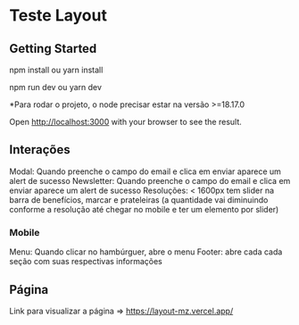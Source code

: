 # Teste Layout
## Getting Started

npm install
ou
yarn install

npm run dev
ou
yarn dev

*Para rodar o projeto, o node precisar estar na versão >=18.17.0

Open [http://localhost:3000](http://localhost:3000) with your browser to see the result.

## Interações

Modal: Quando preenche o campo do email e clica em enviar aparece um alert de sucesso
Newsletter: Quando preenche o campo do email e clica em enviar aparece um alert de sucesso
Resoluções: < 1600px  tem slider na barra de benefícios, marcar e prateleiras (a quantidade vai diminuindo conforme a resolução até chegar no mobile e ter um elemento por slider)

### Mobile
Menu: Quando clicar no hambúrguer, abre o menu
Footer: abre cada cada seção com suas respectivas informações

## Página
Link para visualizar a página => https://layout-mz.vercel.app/

